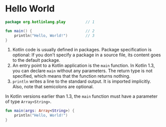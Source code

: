 # Hello World

<div class="language-kotlin" theme="idea" data-min-compiler-version="1.3">

```kotlin
package org.kotlinlang.play         // 1

fun main() {                        // 2
    println("Hello, World!")        // 3
}
```

</div>

1. Kotlin code is usually defined in packages. Package specification is optional: If you don't specify a package in a source file, its content goes to the default package.
2. An entry point to a Kotlin application is the `main` function. In Kotlin 1.3, you can declare `main` without any parameters. The return type is not specified, which means that the function returns nothing. 
3. `println` writes a line to the standard output. It is imported implicitly. Also, note that semicolons are optional.

In Kotlin versions earlier than 1.3, the `main` function must have a parameter of type `Array<String>`.
    
<div class="language-kotlin" theme="idea">

```kotlin
fun main(args: Array<String>) {
    println("Hello, World!")
}
```

</div>
